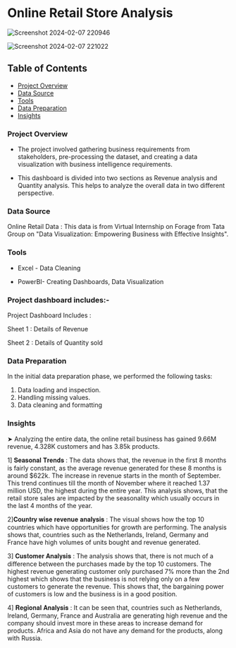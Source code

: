 # Online Retail Store Analysis

![Screenshot 2024-02-07 220946](https://github.com/purvaphalak/Online_Retail_Sales_Analysis/assets/148857209/70dcf49f-5d2e-444d-88ef-3f60a5b90b63)

![Screenshot 2024-02-07 221022](https://github.com/purvaphalak/Online_Retail_Sales_Analysis/assets/148857209/caa85f40-9197-4251-b50a-ad3fb2edf6af)

## Table of Contents
- [Project Overview](#project-overview)
- [Data Source](#data-source)
- [Tools](#tools)
- [Data Preparation](#data-preparation)
- [Insights](#insights)

### Project Overview

- The project involved gathering business requirements from stakeholders, pre-processing the dataset, and creating a data visualization with business intelligence requirements. 

- This dashboard is divided into two sections as Revenue analysis and Quantity analysis. This helps to analyze the overall data in two different perspective.

 ### Data Source
 Online Retail Data : This data is from Virtual Internship on Forage from Tata Group on "Data Visualization: Empowering Business with Effective Insights".

 ### Tools 
  
- Excel - Data Cleaning

- PowerBI- Creating Dashboards, Data Visualization

### Project dashboard includes:-
 
 Project Dashboard Includes :
 
 Sheet 1 : Details of Revenue
 
 Sheet 2 : Details of Quantity sold

 ### Data Preparation

In the initial data preparation phase, we performed the following tasks:
1. Data loading and inspection.
2. Handling missing values.
3. Data cleaning and formatting

### Insights

➤ Analyzing the entire data, the online retail business has gained 9.66M revenue, 4.328K customers and has 3.85k products.

1] 𝐒𝐞𝐚𝐬𝐨𝐧𝐚𝐥 𝐓𝐫𝐞𝐧𝐝𝐬 :
The data shows that, the revenue in the first 8 months is fairly constant, as the average revenue generated for these 8 months is around $622k. The increase in revenue starts in the month of September. This trend continues till the month of November where it reached 1.37 million USD, the highest during the entire year. This analysis shows, that the retail store sales are impacted by the seasonality which usually occurs in the last 4 months of the year.

2]𝐂𝐨𝐮𝐧𝐭𝐫𝐲 𝐰𝐢𝐬𝐞 𝐫𝐞𝐯𝐞𝐧𝐮𝐞 𝐚𝐧𝐚𝐥𝐲𝐬𝐢𝐬 :
The visual shows how the top 10 countries which have opportunities for growth are performing. The analysis shows that, countries such as the Netherlands, Ireland, Germany and France have high volumes of units bought and revenue generated. 

3] 𝐂𝐮𝐬𝐭𝐨𝐦𝐞𝐫 𝐀𝐧𝐚𝐥𝐲𝐬𝐢𝐬 :
The analysis shows that, there is not much of a difference between the purchases made by the top 10 customers. The highest revenue generating customer only purchased 7% more than the 2nd highest which shows that the business is not relying only on a few customers to generate the revenue. This shows that, the bargaining power of customers is low and the business is in a good position.

4] 𝐑𝐞𝐠𝐢𝐨𝐧𝐚𝐥 𝐀𝐧𝐚𝐥𝐲𝐬𝐢𝐬 :
 It can be seen that, countries such as Netherlands, Ireland, Germany, France and Australia are generating high revenue and the company should invest more in these areas to increase demand for products. Africa and Asia do not have any demand for the products, along with Russia.
 
